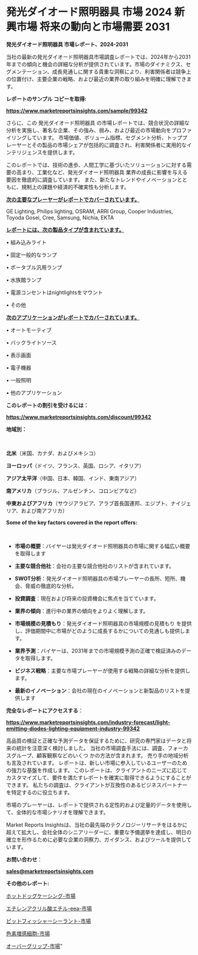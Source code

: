 # 発光ダイオード照明器具 市場 2024 新興市場 将来の動向と市場需要 2031

<strong>発光ダイオード照明器具 市場レポート、2024-2031</strong>

当社の最新の発光ダイオード照明器具市場調査レポートでは、2024年から2031年までの傾向と機会の詳細な分析が提供されています。市場のダイナミクス、セグメンテーション、成長見通しに関する貴重な洞察により、利害関係者は競争上の位置付け、主要企業の戦略、および最近の業界の取り組みを明確に理解できます。



<strong>レポートのサンプル コピーを取得:</strong> <a href=https://www.marketreportsinsights.com/sample/99342>

<strong><u>https://www.marketreportsinsights.com/sample/99342</u></strong></a>

さらに、この 発光ダイオード照明器具 の市場レポートでは、競合状況の詳細な分析を実施し、著名な企業、その強み、弱み、および最近の市場動向をプロファイリングしています。 市場価値、ボリューム指標、セグメント分析、トッププレーヤーとその製品の市場シェアが包括的に調査され、利害関係者に実用的なインテリジェンスを提供します。

このレポートでは、技術の進歩、人間工学に基づいたソリューションに対する需要の高まり、工業化など、発光ダイオード照明器具 業界の成長に影響を与える要因を徹底的に調査しています。 また、新たなトレンドやイノベーションとともに、規制上の課題や経済的不確実性も分析します。



<strong><u>次の主要なプレーヤーがレポートでカバーされています。</u></strong>

GE Lighting, Philips lighting, OSRAM, ARRI Group, Cooper Industries, Toyoda Gosei, Cree, Samsung, Nichia, EKTA



<strong><u><b>レポートには、次の製品タイプが含まれています。</b></u></strong>

• 組み込みライト

• 固定一般的なランプ

• ポータブル汎用ランプ

• 水族館ランプ

• 電源コンセントはnightlightsをマウント

• その他



<strong><u><b>次のアプリケーションがレポートでカバーされています。</b></u></strong>

• オートモーティブ

• バックライトソース

• 表示画面

• 電子機器

• 一般照明

• 他のアプリケーション



<strong><b>このレポートの割引を受けるには：</b></strong>

<a href=https://www.marketreportsinsights.com/discount/99342>

<strong><u>https://www.marketreportsinsights.com/discount/99342</u></strong></a>



<strong>地域別：</strong>

<strong> </strong>



<strong>北米</strong>（米国、カナダ、およびメキシコ）



<strong>ヨーロッパ</strong>（ドイツ、フランス、英国、ロシア、イタリア）



<strong>アジア太平洋</strong>（中国、日本、韓国、インド、東南アジア）



<strong>南アメリカ</strong>（ブラジル、アルゼンチン、コロンビアなど）



<strong>中東およびアフリカ</strong>（サウジアラビア、アラブ首長国連邦、エジプト、ナイジェリア、および南アフリカ）



<strong>Some of the key factors covered in the report offers:</strong>

<strong> </strong>
<ul>
  <li>

<strong>市場の概要</strong>：バイヤーは発光ダイオード照明器具の市場に関する幅広い概要を取得します</li>
  <li>

<strong>主要な競合他社</strong>：会社の主要な競合他社のリストが含まれています。</li>
  <li>

<strong>SWOT分析</strong>：発光ダイオード照明器具の市場プレーヤーの長所、短所、機会、脅威の徹底的な分析。</li>
  <li>

<strong>投資調査</strong>：現在および将来の投資機会に焦点を当てています。</li>
  <li>

<strong>業界の傾向</strong>：進行中の業界の傾向をよりよく理解します。</li>
  <li>

<strong>市場規模の見積もり</strong>：発光ダイオード照明器具の市場規模の見積もり を提供し、評価期間中に市場がどのように成長するかについての見通しも提供します。</li>
  <li>

<strong>業界予測</strong>：バイヤーは、2031年までの市場規模予測の正確で検証済みのデータを取得します。</li>
  <li>

<strong>ビジネス戦略</strong>：主要な市場プレーヤーが使用する戦略の詳細な分析を提供します。</li>
  <li>

<strong>最新のイノベーション</strong>：会社の現在のイノベーションと新製品のリストを提供します</li>
</ul>


<strong>完全なレポートにアクセスする</strong>：

<a href=https://www.marketreportsinsights.com/industry-forecast/light-emitting-diodes-lighting-equipment-industry-99342>

<strong><u>https://www.marketreportsinsights.com/industry-forecast/light-emitting-diodes-lighting-equipment-industry-99342</u></strong></a>

高品質の検証と正確な予測データを保証するために、研究の専門家はデータと将来の統計を注意深く検討しました。 当社の市場調査手法には、調査、フォーカスグループ、顧客観察などのいくつ かの方法が含まれます。 売り手の地域分析も言及されています。 レポートは、新しい市場に参入しているユーザーのための強力な基盤を作成します。 このレポートは、クライアントのニーズに応じてカスタマイズして、要件を満たすレポートを確実に取得できるようにすることができます。 私たちの調査は、クライアントが互換性のあるビジネスパートナーを特定するのに役立ちます。

市場のプレーヤーは、レポートで提供される定性的および定量的データを使用して、全体的な市場シナリオを理解できます。

Market Reports Insightsは、当社の最先端のテクノロジーリサーチをはるかに超えて拡大し、会社全体のシニアリーダーに、重要な予備選挙を達成し、明日の確立を形作るために必要な企業の洞察力、ガイダンス、およびツールを提供しています。



<strong><b>お問い合わせ</b></strong>：

<a href=mailto:sales@marketreportsinsights.com>

<strong><u>sales@marketreportsinsights.com</u></strong></a>



<strong>その他のレポート:</strong>

<a href=https://www.linkedin.com/pulse/ホットドッグケーシング-市場-2023-swot-分析と最新イノベーション-2030-pr-news-hub-8eskf/>ホットドッグケーシング-市場</a>

<a href=https://www.linkedin.com/pulse/エチレンアクリル酸エチル-eea-市場-2023-最新の-cagr-および成長分析-2030-pr-news-hub-k1x9f/>エチレンアクリル酸エチル-eea-市場</a>

<a href=https://www.linkedin.com/pulse/ピットフィッシャーシーラント-市場-2023-swot-分析と最新イノベーション-2030-pr-news-hub-otxjf/>ピットフィッシャーシーラント-市場</a>

<a href=https://www.linkedin.com/pulse/色素増感細胞-市場-2023-swot-分析と最新イノベーション-2030-pr-news-hub-ggqff/>色素増感細胞-市場</a>

<a href=https://www.linkedin.com/pulse/オーバーグリップ-市場-2023-swot-分析と成長率-2030-6njgf/>オーバーグリップ-市場</a>"

